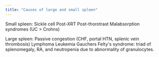 ```yaml
---
title: "Causes of large and small spleen"
---
```

Small spleen: 
Sickle cell
Post-XRT
Post-thorotrast
Malabsorption syndromes (UC &gt; Crohns)

Large spleen:
Passive congestion (CHF, portal HTN, splenic vein thrombosis)
Lymphoma
Leukemia
Gauchers
Felty's syndrome: triad of splenomegaly, RA, and neutropenia due to abnormality of granulocytes.

